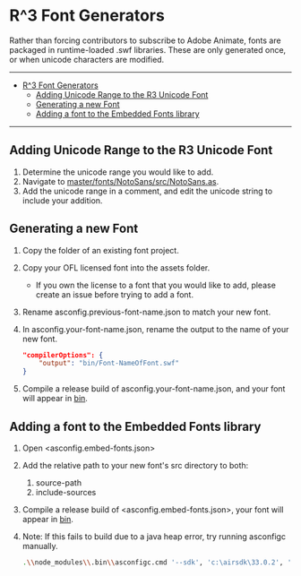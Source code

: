 # R^3 Font Generators

Rather than forcing contributors to subscribe to Adobe Animate,
fonts are packaged in runtime-loaded .swf libraries.
These are only generated once,
or when unicode characters are modified.

---

- [R^3 Font Generators](#r3-font-generators)
  - [Adding Unicode Range to the R3 Unicode Font](#adding-unicode-range-to-the-r3-unicode-font)
  - [Generating a new Font](#generating-a-new-font)
  - [Adding a font to the Embedded Fonts library](#adding-a-font-to-the-embedded-fonts-library)

---

## Adding Unicode Range to the R3 Unicode Font

1. Determine the unicode range you would like to add.
2. Navigate to [master/fonts/NotoSans/src/NotoSans.as](NotoSans/src/NotoSans.as).
3. Add the unicode range in a comment, and edit the unicode string to include your addition.

## Generating a new Font

1. Copy the folder of an existing font project.
2. Copy your OFL licensed font into the assets folder.
   - If you own the license to a font that you would like to add,
     please create an issue before trying to add a font.
3. Rename asconfig.previous-font-name.json to match your new font.
4. In asconfig.your-font-name.json,
   rename the output to the name of your new font.

   ``` json
   "compilerOptions": {
       "output": "bin/Font-NameOfFont.swf"
   }
   ```

5. Compile a release build of asconfig.your-font-name.json, and your font will appear in [bin](bin/).

## Adding a font to the Embedded Fonts library

1. Open <asconfig.embed-fonts.json>
2. Add the relative path to your new font's src directory to both:
   1. source-path
   2. include-sources

3. Compile a release build of <asconfig.embed-fonts.json>,
   your font will appear in [bin](bin/).
4. Note: If this fails to build due to a java heap error, try running asconfigc manually.

   ```zsh
   .\\node_modules\\.bin\\asconfigc.cmd '--sdk', 'c:\airsdk\33.0.2', '--debug=false', '--project', 'l:\git\flashflashrevolution\games\rCubed\fonts\asconfig.embed-fonts.json' '--jvmargs=-Xmx1000m'
   ```
